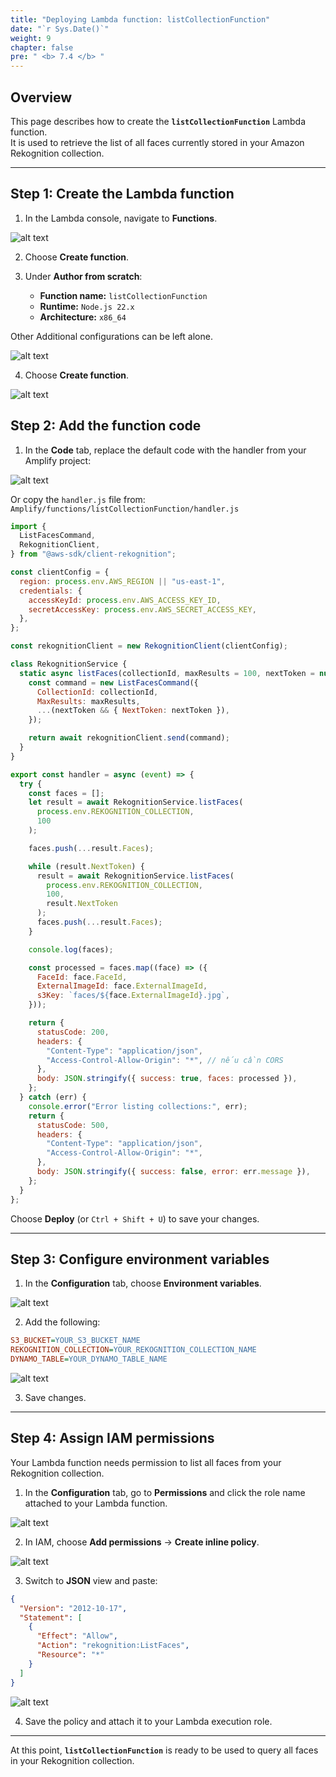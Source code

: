 ```yaml
---
title: "Deploying Lambda function: listCollectionFunction"
date: "`r Sys.Date()`"
weight: 9
chapter: false
pre: " <b> 7.4 </b> "
---
```


## Overview

This page describes how to create the **`listCollectionFunction`** Lambda function.  
It is used to retrieve the list of all faces currently stored in your Amazon Rekognition collection.

---

## Step 1: Create the Lambda function

1. In the Lambda console, navigate to **Functions**.

![alt text](image.png)

2. Choose **Create function**.

3. Under **Author from scratch**:

   - **Function name:** `listCollectionFunction`
   - **Runtime:** `Node.js 22.x`
   - **Architecture:** `x86_64`

Other Additional configurations can be left alone.

![alt text](image-1.png)

4. Choose **Create function**.

![alt text](image-2.png)

## Step 2: Add the function code

1. In the **Code** tab, replace the default code with the handler from your Amplify project:

![alt text](image-3.png)

Or copy the `handler.js` file from:  
`Amplify/functions/listCollectionFunction/handler.js`

```javascript
import {
  ListFacesCommand,
  RekognitionClient,
} from "@aws-sdk/client-rekognition";

const clientConfig = {
  region: process.env.AWS_REGION || "us-east-1",
  credentials: {
    accessKeyId: process.env.AWS_ACCESS_KEY_ID,
    secretAccessKey: process.env.AWS_SECRET_ACCESS_KEY,
  },
};

const rekognitionClient = new RekognitionClient(clientConfig);

class RekognitionService {
  static async listFaces(collectionId, maxResults = 100, nextToken = null) {
    const command = new ListFacesCommand({
      CollectionId: collectionId,
      MaxResults: maxResults,
      ...(nextToken && { NextToken: nextToken }),
    });

    return await rekognitionClient.send(command);
  }
}

export const handler = async (event) => {
  try {
    const faces = [];
    let result = await RekognitionService.listFaces(
      process.env.REKOGNITION_COLLECTION,
      100
    );

    faces.push(...result.Faces);

    while (result.NextToken) {
      result = await RekognitionService.listFaces(
        process.env.REKOGNITION_COLLECTION,
        100,
        result.NextToken
      );
      faces.push(...result.Faces);
    }

    console.log(faces);

    const processed = faces.map((face) => ({
      FaceId: face.FaceId,
      ExternalImageId: face.ExternalImageId,
      s3Key: `faces/${face.ExternalImageId}.jpg`,
    }));

    return {
      statusCode: 200,
      headers: {
        "Content-Type": "application/json",
        "Access-Control-Allow-Origin": "*", // nếu cần CORS
      },
      body: JSON.stringify({ success: true, faces: processed }),
    };
  } catch (err) {
    console.error("Error listing collections:", err);
    return {
      statusCode: 500,
      headers: {
        "Content-Type": "application/json",
        "Access-Control-Allow-Origin": "*",
      },
      body: JSON.stringify({ success: false, error: err.message }),
    };
  }
};
```

Choose **Deploy** (or `Ctrl + Shift + U`) to save your changes.

---

## Step 3: Configure environment variables

1. In the **Configuration** tab, choose **Environment variables**.

![alt text](image-4.png)

2. Add the following:

```ini
S3_BUCKET=YOUR_S3_BUCKET_NAME
REKOGNITION_COLLECTION=YOUR_REKOGNITION_COLLECTION_NAME
DYNAMO_TABLE=YOUR_DYNAMO_TABLE_NAME
```

![alt text](image-5.png)

3. Save changes.

---

## Step 4: Assign IAM permissions

Your Lambda function needs permission to list all faces from your Rekognition collection.

1. In the **Configuration** tab, go to **Permissions** and click the role name attached to your Lambda function.

![alt text](image-6.png)

2. In IAM, choose **Add permissions** → **Create inline policy**.

![alt text](image-7.png)

3. Switch to **JSON** view and paste:

```json
{
  "Version": "2012-10-17",
  "Statement": [
    {
      "Effect": "Allow",
      "Action": "rekognition:ListFaces",
      "Resource": "*"
    }
  ]
}
```

![alt text](image-8.png)

4. Save the policy and attach it to your Lambda execution role.

---

At this point, **`listCollectionFunction`** is ready to be used to query all faces in your Rekognition collection.
